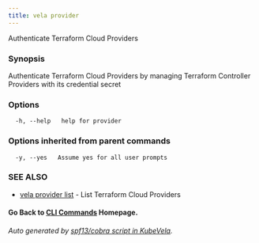 ```yaml
---
title: vela provider
---
```


Authenticate Terraform Cloud Providers

### Synopsis

Authenticate Terraform Cloud Providers by managing Terraform Controller Providers with its credential secret

### Options

```
  -h, --help   help for provider
```

### Options inherited from parent commands

```
  -y, --yes   Assume yes for all user prompts
```

### SEE ALSO


* [vela provider list](vela_provider_list)	 - List Terraform Cloud Providers

#### Go Back to [CLI Commands](vela) Homepage.


###### Auto generated by [spf13/cobra script in KubeVela](https://github.com/kubevela/kubevela/tree/master/hack/docgen).
